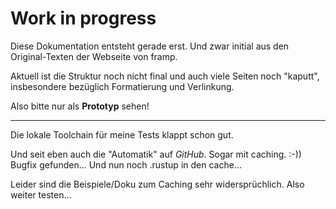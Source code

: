 # Work in progress

Diese Dokumentation entsteht gerade erst. Und zwar initial aus den Original-Texten der Webseite von framp.

Aktuell ist die Struktur noch nicht final und auch viele Seiten noch "kaputt", insbesondere bezüglich Formatierung und Verlinkung.

Also bitte nur als **Prototyp** sehen!

----

Die lokale Toolchain für meine Tests klappt schon gut.

Und seit eben auch die "Automatik" auf *GitHub*. Sogar mit caching. :-))
Bugfix gefunden... Und nun noch .rustup in den cache...

Leider sind die Beispiele/Doku zum Caching sehr widersprüchlich. Also weiter testen...
